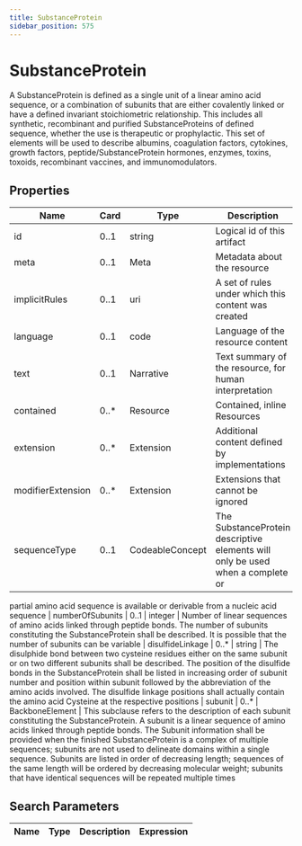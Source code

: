 ```yaml
---
title: SubstanceProtein
sidebar_position: 575
---
```


# SubstanceProtein

A SubstanceProtein is defined as a single unit of a linear amino acid sequence, or a combination of subunits that are
  either covalently linked or have a defined invariant stoichiometric relationship. This includes all synthetic,
  recombinant and purified SubstanceProteins of defined sequence, whether the use is therapeutic or prophylactic. This set
  of elements will be used to describe albumins, coagulation factors, cytokines, growth factors, peptide/SubstanceProtein
  hormones, enzymes, toxins, toxoids, recombinant vaccines, and immunomodulators.

## Properties

| Name | Card | Type | Description |
| --- | --- | --- | --- |
| id | 0..1 | string | Logical id of this artifact
| meta | 0..1 | Meta | Metadata about the resource
| implicitRules | 0..1 | uri | A set of rules under which this content was created
| language | 0..1 | code | Language of the resource content
| text | 0..1 | Narrative | Text summary of the resource, for human interpretation
| contained | 0..* | Resource | Contained, inline Resources
| extension | 0..* | Extension | Additional content defined by implementations
| modifierExtension | 0..* | Extension | Extensions that cannot be ignored
| sequenceType | 0..1 | CodeableConcept | The SubstanceProtein descriptive elements will only be used when a complete or
  partial amino acid sequence is available or derivable from a nucleic acid sequence
| numberOfSubunits | 0..1 | integer | Number of linear sequences of amino acids linked through peptide bonds. The number
  of subunits constituting the SubstanceProtein shall be described. It is possible that the number of subunits can be
  variable
| disulfideLinkage | 0..* | string | The disulphide bond between two cysteine residues either on the same subunit or on
  two different subunits shall be described. The position of the disulfide bonds in the SubstanceProtein shall be listed
  in increasing order of subunit number and position within subunit followed by the abbreviation of the amino acids
  involved. The disulfide linkage positions shall actually contain the amino acid Cysteine at the respective positions
| subunit | 0..* | BackboneElement | This subclause refers to the description of each subunit constituting the
  SubstanceProtein. A subunit is a linear sequence of amino acids linked through peptide bonds. The Subunit information
  shall be provided when the finished SubstanceProtein is a complex of multiple sequences; subunits are not used to
  delineate domains within a single sequence. Subunits are listed in order of decreasing length; sequences of the same
  length will be ordered by decreasing molecular weight; subunits that have identical sequences will be repeated multiple
  times

## Search Parameters

| Name | Type | Description | Expression
| --- | --- | --- | --- |

